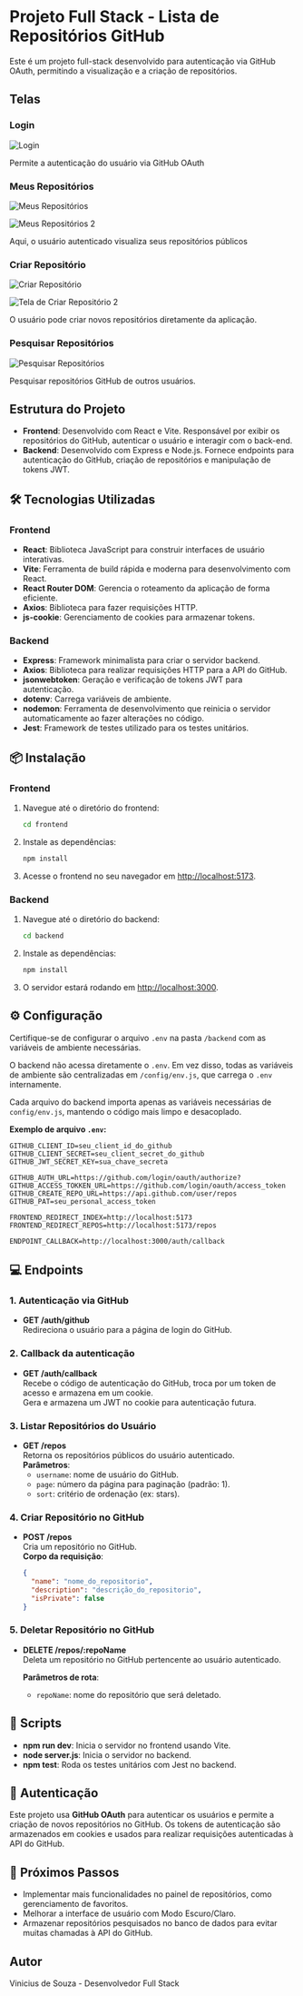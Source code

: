 # Projeto Full Stack - Lista de Repositórios GitHub

Este é um projeto full-stack desenvolvido para autenticação via GitHub OAuth, permitindo a visualização e a criação de repositórios.

## Telas

### Login

![Login](./imagens-readme/1-login.png)

Permite a autenticação do usuário via GitHub OAuth

### Meus Repositórios

![Meus Repositórios](./imagens-readme/2-meus-repositorios.png)

![Meus Repositórios 2](./imagens-readme/3-meus-repositorios.png)

Aqui, o usuário autenticado visualiza seus repositórios públicos

### Criar Repositório

![Criar Repositório](./imagens-readme/4-criar-repositorio.png)

![Tela de Criar Repositório 2](./imagens-readme/5-criar-repositorio.png)

O usuário pode criar novos repositórios diretamente da aplicação.

### Pesquisar Repositórios

![Pesquisar Repositórios](./imagens-readme/6-pesquisar-repositorios.png)

Pesquisar repositórios GitHub de outros usuários.

## Estrutura do Projeto

- **Frontend**: Desenvolvido com React e Vite. Responsável por exibir os repositórios do GitHub, autenticar o usuário e interagir com o back-end.
- **Backend**: Desenvolvido com Express e Node.js. Fornece endpoints para autenticação do GitHub, criação de repositórios e manipulação de tokens JWT.

## 🛠 Tecnologias Utilizadas

### Frontend

- **React**: Biblioteca JavaScript para construir interfaces de usuário interativas.
- **Vite**: Ferramenta de build rápida e moderna para desenvolvimento com React.
- **React Router DOM**: Gerencia o roteamento da aplicação de forma eficiente.
- **Axios**: Biblioteca para fazer requisições HTTP.
- **js-cookie**: Gerenciamento de cookies para armazenar tokens.

### Backend

- **Express**: Framework minimalista para criar o servidor backend.
- **Axios**: Biblioteca para realizar requisições HTTP para a API do GitHub.
- **jsonwebtoken**: Geração e verificação de tokens JWT para autenticação.
- **dotenv**: Carrega variáveis de ambiente.
- **nodemon**: Ferramenta de desenvolvimento que reinicia o servidor automaticamente ao fazer alterações no código.
- **Jest**: Framework de testes utilizado para os testes unitários.

## 📦 Instalação

### Frontend

1. Navegue até o diretório do frontend:
   ```bash
   cd frontend
   ```
2. Instale as dependências:
   ```bash
   npm install
   ```
3. Acesse o frontend no seu navegador em [http://localhost:5173](http://localhost:5173).

### Backend

1. Navegue até o diretório do backend:
   ```bash
   cd backend
   ```
2. Instale as dependências:
   ```bash
   npm install
   ```
3. O servidor estará rodando em [http://localhost:3000](http://localhost:3000).

## ⚙️ Configuração

Certifique-se de configurar o arquivo `.env` na pasta `/backend` com as variáveis de ambiente necessárias.

O backend não acessa diretamente o `.env`. Em vez disso, todas as variáveis de ambiente são centralizadas em `/config/env.js`, que carrega o `.env` internamente.

Cada arquivo do backend importa apenas as variáveis necessárias de `config/env.js`, mantendo o código mais limpo e desacoplado.

**Exemplo de arquivo `.env`:**

```env
GITHUB_CLIENT_ID=seu_client_id_do_github
GITHUB_CLIENT_SECRET=seu_client_secret_do_github
GITHUB_JWT_SECRET_KEY=sua_chave_secreta

GITHUB_AUTH_URL=https://github.com/login/oauth/authorize?
GITHUB_ACCESS_TOKKEN_URL=https://github.com/login/oauth/access_token
GITHUB_CREATE_REPO_URL=https://api.github.com/user/repos
GITHUB_PAT=seu_personal_access_token

FRONTEND_REDIRECT_INDEX=http://localhost:5173
FRONTEND_REDIRECT_REPOS=http://localhost:5173/repos

ENDPOINT_CALLBACK=http://localhost:3000/auth/callback
```

## 💻 Endpoints

### 1. Autenticação via GitHub

- **GET /auth/github**  
  Redireciona o usuário para a página de login do GitHub.

### 2. Callback da autenticação

- **GET /auth/callback**  
  Recebe o código de autenticação do GitHub, troca por um token de acesso e armazena em um cookie.  
  Gera e armazena um JWT no cookie para autenticação futura.

### 3. Listar Repositórios do Usuário

- **GET /repos**  
  Retorna os repositórios públicos do usuário autenticado.  
  **Parâmetros**:
  - `username`: nome de usuário do GitHub.
  - `page`: número da página para paginação (padrão: 1).
  - `sort`: critério de ordenação (ex: stars).

### 4. Criar Repositório no GitHub

- **POST /repos**  
  Cria um repositório no GitHub.  
  **Corpo da requisição**:
  ```json
  {
    "name": "nome_do_repositorio",
    "description": "descrição_do_repositorio",
    "isPrivate": false
  }
  ```

### 5. Deletar Repositório no GitHub

- **DELETE /repos/:repoName**  
  Deleta um repositório no GitHub pertencente ao usuário autenticado.

  **Parâmetros de rota**:

  - `repoName`: nome do repositório que será deletado.

## 📝 Scripts

- **npm run dev**: Inicia o servidor no frontend usando Vite.
- **node server.js**: Inicia o servidor no backend.
- **npm test**: Roda os testes unitários com Jest no backend.

## 🤖 Autenticação

Este projeto usa **GitHub OAuth** para autenticar os usuários e permite a criação de novos repositórios no GitHub. Os tokens de autenticação são armazenados em cookies e usados para realizar requisições autenticadas à API do GitHub.

## 🎯 Próximos Passos

- Implementar mais funcionalidades no painel de repositórios, como gerenciamento de favoritos.
- Melhorar a interface de usuário com Modo Escuro/Claro.
- Armazenar repositórios pesquisados no banco de dados para evitar muitas chamadas à API do GitHub.

## Autor

Vinicius de Souza - Desenvolvedor Full Stack
